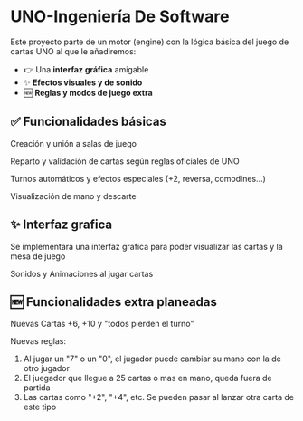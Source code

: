 # UNO-Ingeniería De Software

Este proyecto parte de un motor (engine) con la lógica básica del juego de cartas UNO al que le añadiremos:

- 👉 Una **interfaz gráfica** amigable  
- ✨ **Efectos visuales y de sonido**  
- 🆕 **Reglas y modos de juego extra**

## ✅ Funcionalidades básicas
Creación y unión a salas de juego

Reparto y validación de cartas según reglas oficiales de UNO

Turnos automáticos y efectos especiales (+2, reversa, comodines…)

Visualización de mano y descarte

## ✨ Interfaz grafica
Se implementara una interfaz grafica para poder visualizar las cartas y la mesa de juego

Sonidos y Animaciones al jugar cartas

## 🆕 Funcionalidades extra planeadas
Nuevas Cartas +6, +10 y "todos pierden el turno"

Nuevas reglas:
  1. Al jugar un "7" o un "0", el jugador puede cambiar su mano con la de otro jugador
  2. El juegador que llegue a 25 cartas o mas en mano, queda fuera de partida
  3. Las cartas como "+2", "+4", etc. Se pueden pasar al lanzar otra carta de este tipo
